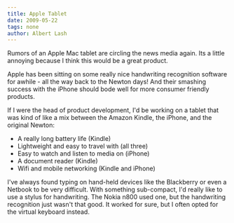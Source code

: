 ```yaml
---
title: Apple Tablet
date: 2009-05-22
tags: none
author: Albert Lash
---
```

Rumors of an Apple Mac tablet are circling the news media again. Its a little annoying because I think this would be a great product.

Apple has been sitting on some really nice handwriting recognition software for awhile - all the way back to the Newton days! And their smashing success with the iPhone should bode well for more consumer friendly products.

If I were the head of product development, I'd be working on a tablet that was kind of like a mix between the Amazon Kindle, the iPhone, and the original Newton:

<ul><li>A really long battery life (Kindle)
</li><li>Lightweight and easy to travel with (all three)
</li><li>Easy to watch and listen to media on (iPhone)</li><li>A document reader (Kindle)
</li><li>Wifi and mobile networking (Kindle and iPhone)</li></ul>I've always found typing on hand-held devices like the Blackberry or even a Netbook to be very difficult. With something sub-compact, I'd really like to use a stylus for handwriting. The Nokia n800 used one, but the handwriting recognition just wasn't that good. It worked for sure, but I often opted for the virtual keyboard instead.

